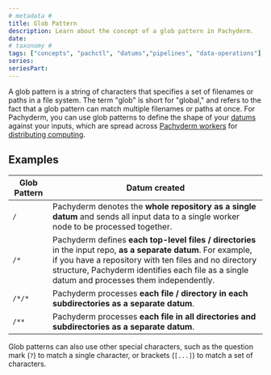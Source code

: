 ```yaml
---
# metadata # 
title: Glob Pattern
description: Learn about the concept of a glob pattern in Pachyderm. 
date: 
# taxonomy #
tags: ["concepts", "pachctl", "datums","pipelines", "data-operations"]
series:
seriesPart:
--- 
```


A glob pattern is a string of characters that specifies a set of filenames or paths in a file system. The term "glob" is short for "global," and refers to the fact that a glob pattern can match multiple filenames or paths at once. For Pachyderm, you can use glob patterns to define the shape of your [datums](TBD) against your inputs, which are spread across [Pachyderm workers](TBD) for [distributing computing](TBD).

## Examples

| Glob Pattern     | Datum created|
|-----------------|---------------------------------|
| `/` | Pachyderm denotes the **whole repository as a single datum** and sends all input data to a single worker node to be processed together.|
| `/*`| Pachyderm defines **each top-level files / directories** in the input repo, **as a separate datum**. For example, if you have a repository with ten files and no directory structure, Pachyderm identifies each file as a single datum and processes them independently.|
| `/*/*`| Pachyderm processes **each file / directory in each subdirectories as a separate datum**.|
| `/**` | Pachyderm processes **each file in all directories and subdirectories as a separate datum**.|


Glob patterns can also use other special characters, such as the question mark (`?`) to match a single character, or brackets (`[...]`) to match a set of characters. 

